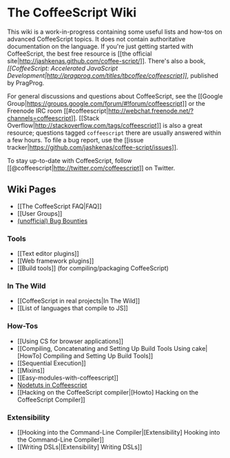 # The CoffeeScript Wiki

This wiki is a work-in-progress containing some useful lists and how-tos on advanced CoffeeScript topics. It does not contain authoritative documentation on the language. If you're just getting started with CoffeeScript, the best free resource is [[the official site|http://jashkenas.github.com/coffee-script/]]. There's also a book, *[[CoffeeScript: Accelerated JavaScript Development|http://pragprog.com/titles/tbcoffee/coffeescript]]*, published by PragProg.

For general discussions and questions about CoffeeScript, see the [[Google Group|https://groups.google.com/forum/#!forum/coffeescript]] or the Freenode IRC room [[#coffeescript|http://webchat.freenode.net/?channels=coffeescript]]. [[Stack Overflow|http://stackoverflow.com/tags/coffeescript]] is also a great resource; questions tagged `coffeescript` there are usually answered within a few hours. To file a bug report, use the [[issue tracker|https://github.com/jashkenas/coffee-script/issues]].

To stay up-to-date with CoffeeScript, follow [[@coffeescript|http://twitter.com/coffeescript]] on Twitter.

## Wiki Pages

* [[The CoffeeScript FAQ|FAQ]]
* [[User Groups]]
* [(unofficial) Bug Bounties](https://github.com/TrevorBurnham/coffee-script/wiki/CoffeeScript-Bug-Bounties)

### Tools

* [[Text editor plugins]]
* [[Web framework plugins]]
* [[Build tools]] (for compiling/packaging CoffeeScript)

### In The Wild
* [[CoffeeScript in real projects|In The Wild]]
* [[List of languages that compile to JS]]

### How-Tos

* [[Using CS for browser applications]]
* [[Compiling, Concatenating and Setting Up Build Tools Using cake|[HowTo] Compiling and Setting Up Build Tools]]
* [[Sequential Execution]]
* [[Mixins]]
* [[Easy-modules-with-coffeescript]]
* [Nodetuts in Coffeescript](http://jaigouk.github.com/nodetuts-coffeescript/)
* [[Hacking on the CoffeeScript compiler|[Howto] Hacking on the CoffeeScript Compiler]]

### Extensibility

* [[Hooking into the Command-Line Compiler|[Extensibility] Hooking into the Command-Line Compiler]]
* [[Writing DSLs|[Extensibility] Writing DSLs]]